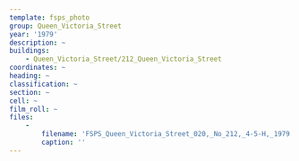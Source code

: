 ```yaml
---
template: fsps_photo
group: Queen_Victoria_Street
year: '1979'
description: ~
buildings:
    - Queen_Victoria_Street/212_Queen_Victoria_Street
coordinates: ~
heading: ~
classification: ~
section: ~
cell: ~
film_roll: ~
files:
    -
        filename: 'FSPS_Queen_Victoria_Street_020,_No_212,_4-5-H,_1979.png'
        caption: ''
---
```

